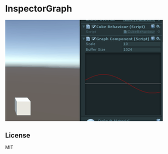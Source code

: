 # InspectorGraph
![image](https://github.com/kuriharaan/InspectorGraph/blob/master/thumbnail.gif)

## License
MIT
